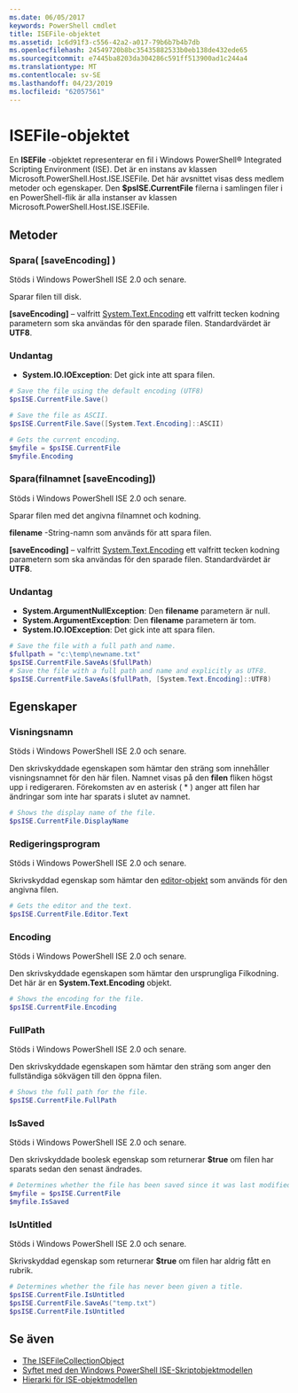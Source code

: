 ```yaml
---
ms.date: 06/05/2017
keywords: PowerShell cmdlet
title: ISEFile-objektet
ms.assetid: 1c6d91f3-c556-42a2-a017-79b6b7b4b7db
ms.openlocfilehash: 24549720b8bc35435882533b0eb138de432ede65
ms.sourcegitcommit: e7445ba8203da304286c591ff513900ad1c244a4
ms.translationtype: MT
ms.contentlocale: sv-SE
ms.lasthandoff: 04/23/2019
ms.locfileid: "62057561"
---
```

# <a name="the-isefile-object"></a>ISEFile-objektet

En **ISEFile** -objektet representerar en fil i Windows PowerShell® Integrated Scripting Environment (ISE). Det är en instans av klassen Microsoft.PowerShell.Host.ISE.ISEFile. Det här avsnittet visas dess medlem metoder och egenskaper. Den **$psISE.CurrentFile** filerna i samlingen filer i en PowerShell-flik är alla instanser av klassen Microsoft.PowerShell.Host.ISE.ISEFile.

## <a name="methods"></a>Metoder

### <a name="save-saveencoding-"></a>Spara\( \[saveEncoding\] \)

Stöds i Windows PowerShell ISE 2.0 och senare.

Sparar filen till disk.

**\[saveEncoding\]**  – valfritt [System.Text.Encoding](https://msdn.microsoft.com/library/system.text.encoding.aspx) ett valfritt tecken kodning parametern som ska användas för den sparade filen. Standardvärdet är **UTF8**.

### <a name="exceptions"></a>Undantag

- **System.IO.IOException**: Det gick inte att spara filen.

```powershell
# Save the file using the default encoding (UTF8)
$psISE.CurrentFile.Save()

# Save the file as ASCII.
$psISE.CurrentFile.Save([System.Text.Encoding]::ASCII)

# Gets the current encoding.
$myfile = $psISE.CurrentFile
$myfile.Encoding
```

### <a name="saveasfilename-saveencoding"></a>Spara\(filnamnet \[saveEncoding\]\)

Stöds i Windows PowerShell ISE 2.0 och senare.

Sparar filen med det angivna filnamnet och kodning.

**filename** -String-namn som används för att spara filen.

**\[saveEncoding\]**  – valfritt [System.Text.Encoding](https://msdn.microsoft.com/library/system.text.encoding.aspx) ett valfritt tecken kodning parametern som ska användas för den sparade filen. Standardvärdet är **UTF8**.

### <a name="exceptions"></a>Undantag

- **System.ArgumentNullException**: Den **filename** parametern är null.
- **System.ArgumentException**: Den **filename** parametern är tom.
- **System.IO.IOException**: Det gick inte att spara filen.

```powershell
# Save the file with a full path and name.
$fullpath = "c:\temp\newname.txt"
$psISE.CurrentFile.SaveAs($fullPath)
# Save the file with a full path and name and explicitly as UTF8.
$psISE.CurrentFile.SaveAs($fullPath, [System.Text.Encoding]::UTF8)
```

## <a name="properties"></a>Egenskaper

### <a name="displayname"></a>Visningsnamn

Stöds i Windows PowerShell ISE 2.0 och senare.

Den skrivskyddade egenskapen som hämtar den sträng som innehåller visningsnamnet för den här filen. Namnet visas på den **filen** fliken högst upp i redigeraren. Förekomsten av en asterisk \( \* \) anger att filen har ändringar som inte har sparats i slutet av namnet.

```powershell
# Shows the display name of the file.
$psISE.CurrentFile.DisplayName
```

### <a name="editor"></a>Redigeringsprogram

Stöds i Windows PowerShell ISE 2.0 och senare.

Skrivskyddad egenskap som hämtar den [editor-objekt](The-ISEEditor-Object.md) som används för den angivna filen.

```powershell
# Gets the editor and the text.
$psISE.CurrentFile.Editor.Text
```

### <a name="encoding"></a>Encoding

Stöds i Windows PowerShell ISE 2.0 och senare.

Den skrivskyddade egenskapen som hämtar den ursprungliga Filkodning. Det här är en **System.Text.Encoding** objekt.

```powershell
# Shows the encoding for the file.
$psISE.CurrentFile.Encoding
```

### <a name="fullpath"></a>FullPath

Stöds i Windows PowerShell ISE 2.0 och senare.

Den skrivskyddade egenskapen som hämtar den sträng som anger den fullständiga sökvägen till den öppna filen.

```powershell
# Shows the full path for the file.
$psISE.CurrentFile.FullPath
```

### <a name="issaved"></a>IsSaved

Stöds i Windows PowerShell ISE 2.0 och senare.

Den skrivskyddade boolesk egenskap som returnerar **$true** om filen har sparats sedan den senast ändrades.

```powershell
# Determines whether the file has been saved since it was last modified.
$myfile = $psISE.CurrentFile
$myfile.IsSaved
```

### <a name="isuntitled"></a>IsUntitled

Stöds i Windows PowerShell ISE 2.0 och senare.

Skrivskyddad egenskap som returnerar **$true** om filen har aldrig fått en rubrik.

```powershell
# Determines whether the file has never been given a title.
$psISE.CurrentFile.IsUntitled
$psISE.CurrentFile.SaveAs("temp.txt")
$psISE.CurrentFile.IsUntitled
```

## <a name="see-also"></a>Se även

- [The ISEFileCollectionObject](The-ISEFileCollection-Object.md)
- [Syftet med den Windows PowerShell ISE-Skriptobjektmodellen](Purpose-of-the-Windows-PowerShell-ISE-Scripting-Object-Model.md)
- [Hierarki för ISE-objektmodellen](The-ISE-Object-Model-Hierarchy.md)